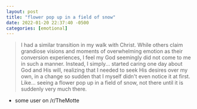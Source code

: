 ```yaml
---
layout: post
title: "flower pop up in a field of snow"
date: 2022-01-20 22:37:40 -0500
categories: [emotional]
---
```


> I had a similar transition in my walk with Christ. While others claim grandiose visions and moments of overwhelming emotion as their conversion experiences, I feel my God seemingly did not come to me in such a manner. Instead, I simply... started caring one day about God and His will, realizing that I needed to seek His desires over my own, in a change so sudden that I myself didn't even notice it at first. Like... seeing a flower pop up in a field of snow, not there until it is suddenly very much there.
- some user on /r/TheMotte